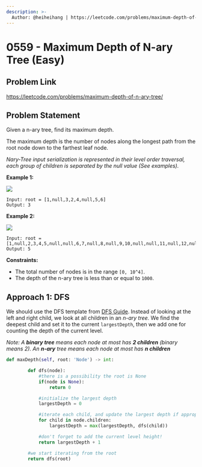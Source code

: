 ```yaml
---
description: >-
  Author: @heiheihang | https://leetcode.com/problems/maximum-depth-of-n-ary-tree/
---
```


# 0559 - Maximum Depth of N-ary Tree (Easy)

## Problem Link

https://leetcode.com/problems/maximum-depth-of-n-ary-tree/

## Problem Statement

Given a n-ary tree, find its maximum depth.

The maximum depth is the number of nodes along the longest path from the root node down to the farthest leaf node.

_Nary-Tree input serialization is represented in their level order traversal, each group of children is separated by the null value (See examples)._

**Example 1:**

![](https://assets.leetcode.com/uploads/2018/10/12/narytreeexample.png)

```
Input: root = [1,null,3,2,4,null,5,6]
Output: 3
```

**Example 2:**

![](https://assets.leetcode.com/uploads/2019/11/08/sample_4_964.png)

```
Input: root = [1,null,2,3,4,5,null,null,6,7,null,8,null,9,10,null,null,11,null,12,null,13,null,null,14]
Output: 5
```

**Constraints:**

- The total number of nodes is in the range `[0, 10^4]`.
- The depth of the n-ary tree is less than or equal to `1000`.

## Approach 1: DFS

We should use the DFS template from [DFS Guide](../../tutorials/graph-theory/depth-first-search). Instead of looking at the left and right child, we look at all children in an _n-ary tree._ We find the deepest child and set it to the current `largestDepth`, then we add one for counting the depth of the current level.

_Note: A **binary tree** means each node at most has **2 children** (binary means 2). An **n-ary** tree means each node at most has **n children**_

<SolutionAuthor name="@heiheihang"/>

```python
def maxDepth(self, root: 'Node') -> int:

        def dfs(node):
            #there is a possibility the root is None
            if(node is None):
                return 0

            #initialize the largest depth
            largestDepth = 0

            #iterate each child, and update the largest depth if appropriate
            for child in node.children:
                largestDepth = max(largestDepth, dfs(child))

            #don't forget to add the current level height!
            return largestDepth + 1

        #we start iterating from the root
        return dfs(root)
```
